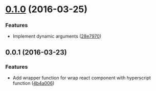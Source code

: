 <a name="0.1.0"></a>
# [0.1.0](https://github.com/jessy1092/react-hyperscript-wrapper/compare/v0.0.1...v0.1.0) (2016-03-25)


### Features

* Implement dynamic arguments ([28e7970](https://github.com/jessy1092/react-hyperscript-wrapper/commit/28e7970))



<a name="0.0.1"></a>
## 0.0.1 (2016-03-23)


### Features

* Add wrapper function for wrap react component with hyperscript function ([4b4a006](https://github.com/jessy1092/react-hyperscript-wrapper/commit/4b4a006))



